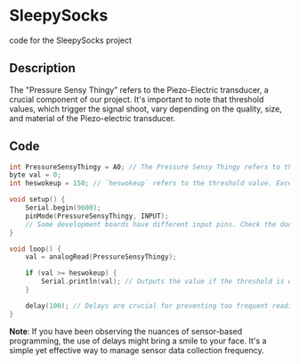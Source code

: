 # SleepySocks

code for the SleepySocks project

## Description

The "Pressure Sensy Thingy" refers to the Piezo-Electric transducer, a crucial component of our project. It's important to note that threshold values, which trigger the signal shoot, vary depending on the quality, size, and material of the Piezo-electric transducer.

## Code

```cpp
int PressureSensyThingy = A0; // The Pressure Sensy Thingy refers to the Piezo-Electric transducer.
byte val = 0;
int heswokeup = 150; // `heswokeup` refers to the threshold value. Exceeding this triggers the signal shoot.

void setup() {
    Serial.begin(9600);
    pinMode(PressureSensyThingy, INPUT);
    // Some development boards have different input pins. Check the documentation to determine the best input pin.
}

void loop() {
    val = analogRead(PressureSensyThingy);

    if (val >= heswokeup) {
        Serial.println(val); // Outputs the value if the threshold is exceeded.
    }

    delay(100); // Delays are crucial for preventing too frequent readings.
}

```

**Note**: If you have been observing the nuances of sensor-based programming, the use of delays might bring a smile to your face. It's a simple yet effective way to manage sensor data collection frequency.


